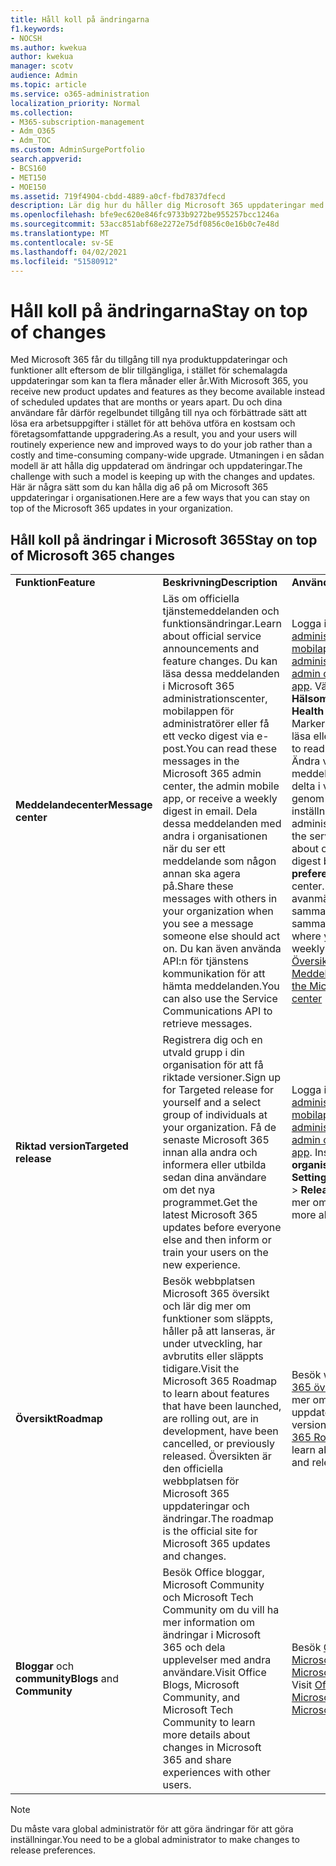 ```yaml
---
title: Håll koll på ändringarna
f1.keywords:
- NOCSH
ms.author: kwekua
author: kwekua
manager: scotv
audience: Admin
ms.topic: article
ms.service: o365-administration
localization_priority: Normal
ms.collection:
- M365-subscription-management
- Adm_O365
- Adm_TOC
ms.custom: AdminSurgePortfolio
search.appverid:
- BCS160
- MET150
- MOE150
ms.assetid: 719f4904-cbdd-4889-a0cf-fbd7837dfecd
description: Lär dig hur du håller dig Microsoft 365 uppdateringar med hjälp av Meddelandecenter, Riktad version, Översikt, Bloggar och Community.
ms.openlocfilehash: bfe9ec620e846fc9733b9272be955257bcc1246a
ms.sourcegitcommit: 53acc851abf68e2272e75df0856c0e16b0c7e48d
ms.translationtype: MT
ms.contentlocale: sv-SE
ms.lasthandoff: 04/02/2021
ms.locfileid: "51580912"
---
```

# <a name="stay-on-top-of-changes"></a><span data-ttu-id="427e9-103">Håll koll på ändringarna</span><span class="sxs-lookup"><span data-stu-id="427e9-103">Stay on top of changes</span></span>

<span data-ttu-id="427e9-104">Med Microsoft 365 får du tillgång till nya produktuppdateringar och funktioner allt eftersom de blir tillgängliga, i stället för schemalagda uppdateringar som kan ta flera månader eller år.</span><span class="sxs-lookup"><span data-stu-id="427e9-104">With Microsoft 365, you receive new product updates and features as they become available instead of scheduled updates that are months or years apart.</span></span> <span data-ttu-id="427e9-105">Du och dina användare får därför regelbundet tillgång till nya och förbättrade sätt att lösa era arbetsuppgifter i stället för att behöva utföra en kostsam och företagsomfattande uppgradering.</span><span class="sxs-lookup"><span data-stu-id="427e9-105">As a result, you and your users will routinely experience new and improved ways to do your job rather than a costly and time-consuming company-wide upgrade.</span></span> <span data-ttu-id="427e9-106">Utmaningen i en sådan modell är att hålla dig uppdaterad om ändringar och uppdateringar.</span><span class="sxs-lookup"><span data-stu-id="427e9-106">The challenge with such a model is keeping up with the changes and updates.</span></span> <span data-ttu-id="427e9-107">Här är några sätt som du kan hålla dig a6 på om Microsoft 365 uppdateringar i organisationen.</span><span class="sxs-lookup"><span data-stu-id="427e9-107">Here are a few ways that you can stay on top of the Microsoft 365 updates in your organization.</span></span>

## <a name="stay-on-top-of-microsoft-365-changes"></a><span data-ttu-id="427e9-108">Håll koll på ändringar i Microsoft 365</span><span class="sxs-lookup"><span data-stu-id="427e9-108">Stay on top of Microsoft 365 changes</span></span>

||||
|:-----|:-----|:-----|
|<span data-ttu-id="427e9-109">**Funktion**</span><span class="sxs-lookup"><span data-stu-id="427e9-109">**Feature**</span></span> <br/> |<span data-ttu-id="427e9-110">**Beskrivning**</span><span class="sxs-lookup"><span data-stu-id="427e9-110">**Description**</span></span> <br/> |<span data-ttu-id="427e9-111">**Användning**</span><span class="sxs-lookup"><span data-stu-id="427e9-111">**How to use**</span></span> <br/> |
|<span data-ttu-id="427e9-112">**Meddelandecenter**</span><span class="sxs-lookup"><span data-stu-id="427e9-112">**Message center**</span></span> <br/> |<span data-ttu-id="427e9-113">Läs om officiella tjänstemeddelanden och funktionsändringar.</span><span class="sxs-lookup"><span data-stu-id="427e9-113">Learn about official service announcements and feature changes.</span></span> <span data-ttu-id="427e9-114">Du kan läsa dessa meddelanden i Microsoft 365 administrationscenter, mobilappen för administratörer eller få ett vecko digest via e-post.</span><span class="sxs-lookup"><span data-stu-id="427e9-114">You can read these messages in the Microsoft 365 admin center, the admin mobile app, or receive a weekly digest in email.</span></span> <span data-ttu-id="427e9-115">Dela dessa meddelanden med andra i organisationen när du ser ett meddelande som någon annan ska agera på.</span><span class="sxs-lookup"><span data-stu-id="427e9-115">Share these messages with others in your organization when you see a message someone else should act on.</span></span> <span data-ttu-id="427e9-116">Du kan även använda API:n för tjänstens kommunikation för att hämta meddelanden.</span><span class="sxs-lookup"><span data-stu-id="427e9-116">You can also use the Service Communications API to retrieve messages.</span></span>  <br/> |<span data-ttu-id="427e9-117">Logga in på [administrationscenter](../admin-overview/about-the-admin-center.md) eller [mobilappen för administration](../admin-overview/admin-mobile-app.md).</span><span class="sxs-lookup"><span data-stu-id="427e9-117">Sign in to the [admin center](../admin-overview/about-the-admin-center.md) or [admin mobile app](../admin-overview/admin-mobile-app.md).</span></span> <span data-ttu-id="427e9-118">Välj  \> **Hälsomeddelandecenter**.</span><span class="sxs-lookup"><span data-stu-id="427e9-118">Select **Health** \> **Message center**.</span></span> <span data-ttu-id="427e9-119">Markera ett meddelande du vill läsa eller dela.</span><span class="sxs-lookup"><span data-stu-id="427e9-119">Select a message to read or share.</span></span>  <br/> <span data-ttu-id="427e9-120">Ändra vilka tjänster du ser meddelanden om eller välj att delta i vecko sammanfattningen genom att **välja Redigera** inställningar i administrationscentret.</span><span class="sxs-lookup"><span data-stu-id="427e9-120">Change the services you see messages about or opt-in to the weekly digest by choosing **Edit preferences** in the admin center.</span></span> <span data-ttu-id="427e9-121">Det är också här du kan avanmäla dig från vecko sammanfattande sammanfattningar.</span><span class="sxs-lookup"><span data-stu-id="427e9-121">This is also where you can opt-out of the weekly digest.</span></span>  <br/> [<span data-ttu-id="427e9-122">Översikt över Microsoft 365 Meddelandecenter</span><span class="sxs-lookup"><span data-stu-id="427e9-122">Overview of the Microsoft 365 Message center</span></span>](message-center.md) <br/> |
|<span data-ttu-id="427e9-123">**Riktad version**</span><span class="sxs-lookup"><span data-stu-id="427e9-123">**Targeted release**</span></span> <br/> |<span data-ttu-id="427e9-124">Registrera dig och en utvald grupp i din organisation för att få riktade versioner.</span><span class="sxs-lookup"><span data-stu-id="427e9-124">Sign up for Targeted release for yourself and a select group of individuals at your organization.</span></span> <span data-ttu-id="427e9-125">Få de senaste Microsoft 365 innan alla andra och informera eller utbilda sedan dina användare om det nya programmet.</span><span class="sxs-lookup"><span data-stu-id="427e9-125">Get the latest Microsoft 365 updates before everyone else and then inform or train your users on the new experience.</span></span>  <br/> |<span data-ttu-id="427e9-126">Logga in på [administrationscenter](../admin-overview/about-the-admin-center.md) eller [mobilappen för administration](../admin-overview/admin-mobile-app.md).</span><span class="sxs-lookup"><span data-stu-id="427e9-126">Sign in to the [admin center](../admin-overview/about-the-admin-center.md) or [admin mobile app](../admin-overview/admin-mobile-app.md).</span></span> <span data-ttu-id="427e9-127">Inställningar Inställningar  \> **organisationsprofil.** \> </span><span class="sxs-lookup"><span data-stu-id="427e9-127">Selece **Settings** \> **Organization profile** \> **Release preferences**.</span></span> <span data-ttu-id="427e9-128">Läs mer om [Riktad version](release-options-in-office-365.md).</span><span class="sxs-lookup"><span data-stu-id="427e9-128">Learn more about [Targeted release](release-options-in-office-365.md).</span></span>  <br/> |
|<span data-ttu-id="427e9-129">**Översikt**</span><span class="sxs-lookup"><span data-stu-id="427e9-129">**Roadmap**</span></span> <br/> |<span data-ttu-id="427e9-130">Besök webbplatsen Microsoft 365 översikt och lär dig mer om funktioner som släppts, håller på att lanseras, är under utveckling, har avbrutits eller släppts tidigare.</span><span class="sxs-lookup"><span data-stu-id="427e9-130">Visit the Microsoft 365 Roadmap to learn about features that have been launched, are rolling out, are in development, have been cancelled, or previously released.</span></span> <span data-ttu-id="427e9-131">Översikten är den officiella webbplatsen för Microsoft 365 uppdateringar och ändringar.</span><span class="sxs-lookup"><span data-stu-id="427e9-131">The roadmap is the official site for Microsoft 365 updates and changes.</span></span>  <br/> |<span data-ttu-id="427e9-132">Besök webbplatsen [Microsoft 365 översikt](https://www.microsoft.com/microsoft-365/roadmap) ofta och lär dig mer om planerade uppdateringar och versioner.</span><span class="sxs-lookup"><span data-stu-id="427e9-132">Visit the [Microsoft 365 Roadmap](https://www.microsoft.com/microsoft-365/roadmap) frequently and learn about planned updates and releases.</span></span>  <br/> |
|<span data-ttu-id="427e9-133">**Bloggar** och **community**</span><span class="sxs-lookup"><span data-stu-id="427e9-133">**Blogs** and **Community**</span></span> <br/> |<span data-ttu-id="427e9-134">Besök Office bloggar, Microsoft Community och Microsoft Tech Community om du vill ha mer information om ändringar i Microsoft 365 och dela upplevelser med andra användare.</span><span class="sxs-lookup"><span data-stu-id="427e9-134">Visit Office Blogs, Microsoft Community, and Microsoft Tech Community to learn more details about changes in Microsoft 365 and share experiences with other users.</span></span>  <br/> |<span data-ttu-id="427e9-p108">Besök [Office-bloggar](https://www.microsoft.com/en-us/microsoft-365/blog/). Besök [Microsoft Community](https://answers.microsoft.com). Besök [Microsoft Tech Community](https://techcommunity.microsoft.com).  </span><span class="sxs-lookup"><span data-stu-id="427e9-p108">Visit [Office Blogs](https://www.microsoft.com/en-us/microsoft-365/blog/). Visit [Microsoft Community](https://answers.microsoft.com). Visit [Microsoft Tech Community](https://techcommunity.microsoft.com).  </span></span><br/> |

> [!NOTE]
> <span data-ttu-id="427e9-138">Du måste vara global administratör för att göra ändringar för att göra inställningar.</span><span class="sxs-lookup"><span data-stu-id="427e9-138">You need to be a global administrator to make changes to release preferences.</span></span>
